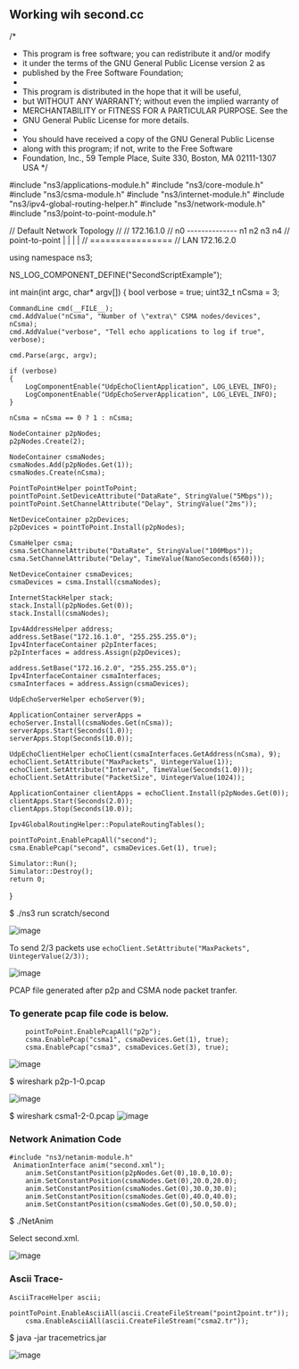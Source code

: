 ## Working wih second.cc

/*
 * This program is free software; you can redistribute it and/or modify
 * it under the terms of the GNU General Public License version 2 as
 * published by the Free Software Foundation;
 *
 * This program is distributed in the hope that it will be useful,
 * but WITHOUT ANY WARRANTY; without even the implied warranty of
 * MERCHANTABILITY or FITNESS FOR A PARTICULAR PURPOSE.  See the
 * GNU General Public License for more details.
 *
 * You should have received a copy of the GNU General Public License
 * along with this program; if not, write to the Free Software
 * Foundation, Inc., 59 Temple Place, Suite 330, Boston, MA  02111-1307  USA
 */

#include "ns3/applications-module.h"
#include "ns3/core-module.h"
#include "ns3/csma-module.h"
#include "ns3/internet-module.h"
#include "ns3/ipv4-global-routing-helper.h"
#include "ns3/network-module.h"
#include "ns3/point-to-point-module.h"

// Default Network Topology
//
//       172.16.1.0
// n0 -------------- n1   n2   n3   n4
//    point-to-point  |    |    |    |
//                    ================
//                      LAN 172.16.2.0

using namespace ns3;

NS_LOG_COMPONENT_DEFINE("SecondScriptExample");

int
main(int argc, char* argv[])
{
    bool verbose = true;
    uint32_t nCsma = 3;

    CommandLine cmd(__FILE__);
    cmd.AddValue("nCsma", "Number of \"extra\" CSMA nodes/devices", nCsma);
    cmd.AddValue("verbose", "Tell echo applications to log if true", verbose);

    cmd.Parse(argc, argv);

    if (verbose)
    {
        LogComponentEnable("UdpEchoClientApplication", LOG_LEVEL_INFO);
        LogComponentEnable("UdpEchoServerApplication", LOG_LEVEL_INFO);
    }

    nCsma = nCsma == 0 ? 1 : nCsma;

    NodeContainer p2pNodes;
    p2pNodes.Create(2);

    NodeContainer csmaNodes;
    csmaNodes.Add(p2pNodes.Get(1));
    csmaNodes.Create(nCsma);

    PointToPointHelper pointToPoint;
    pointToPoint.SetDeviceAttribute("DataRate", StringValue("5Mbps"));
    pointToPoint.SetChannelAttribute("Delay", StringValue("2ms"));

    NetDeviceContainer p2pDevices;
    p2pDevices = pointToPoint.Install(p2pNodes);

    CsmaHelper csma;
    csma.SetChannelAttribute("DataRate", StringValue("100Mbps"));
    csma.SetChannelAttribute("Delay", TimeValue(NanoSeconds(6560)));

    NetDeviceContainer csmaDevices;
    csmaDevices = csma.Install(csmaNodes);

    InternetStackHelper stack;
    stack.Install(p2pNodes.Get(0));
    stack.Install(csmaNodes);

    Ipv4AddressHelper address;
    address.SetBase("172.16.1.0", "255.255.255.0");
    Ipv4InterfaceContainer p2pInterfaces;
    p2pInterfaces = address.Assign(p2pDevices);

    address.SetBase("172.16.2.0", "255.255.255.0");
    Ipv4InterfaceContainer csmaInterfaces;
    csmaInterfaces = address.Assign(csmaDevices);

    UdpEchoServerHelper echoServer(9);

    ApplicationContainer serverApps = echoServer.Install(csmaNodes.Get(nCsma));
    serverApps.Start(Seconds(1.0));
    serverApps.Stop(Seconds(10.0));

    UdpEchoClientHelper echoClient(csmaInterfaces.GetAddress(nCsma), 9);
    echoClient.SetAttribute("MaxPackets", UintegerValue(1));
    echoClient.SetAttribute("Interval", TimeValue(Seconds(1.0)));
    echoClient.SetAttribute("PacketSize", UintegerValue(1024));

    ApplicationContainer clientApps = echoClient.Install(p2pNodes.Get(0));
    clientApps.Start(Seconds(2.0));
    clientApps.Stop(Seconds(10.0));

    Ipv4GlobalRoutingHelper::PopulateRoutingTables();

    pointToPoint.EnablePcapAll("second");
    csma.EnablePcap("second", csmaDevices.Get(1), true);

    Simulator::Run();
    Simulator::Destroy();
    return 0;
}

$ ./ns3 run scratch/second

![image](https://hackmd.io/_uploads/ByEdQIAyA.png)

To send 2/3 packets use
`echoClient.SetAttribute("MaxPackets", UintegerValue(2/3));`



![image](https://hackmd.io/_uploads/ryLF5wRk0.png)





PCAP file generated after p2p and CSMA node packet tranfer.

### To generate pcap file code is below.

```
    pointToPoint.EnablePcapAll("p2p");
    csma.EnablePcap("csma1", csmaDevices.Get(1), true);
    csma.EnablePcap("csma3", csmaDevices.Get(3), true);
```


![image](https://hackmd.io/_uploads/rkTL2D0kC.png)

$ wireshark p2p-1-0.pcap

![image](https://hackmd.io/_uploads/r1uar50kA.png)

$ wireshark csma1-2-0.pcap
![image](https://hackmd.io/_uploads/SyfGD9CJR.png)

### Network Animation Code

```
#include "ns3/netanim-module.h"
 AnimationInterface anim("second.xml");
    anim.SetConstantPosition(p2pNodes.Get(0),10.0,10.0);
    anim.SetConstantPosition(csmaNodes.Get(0),20.0,20.0);
    anim.SetConstantPosition(csmaNodes.Get(0),30.0,30.0);
    anim.SetConstantPosition(csmaNodes.Get(0),40.0,40.0);
    anim.SetConstantPosition(csmaNodes.Get(0),50.0,50.0);
```

$ ./NetAnim

Select second.xml.

![image](https://hackmd.io/_uploads/rJkwraCk0.png)


### Ascii Trace-
```
AsciiTraceHelper ascii;
    pointToPoint.EnableAsciiAll(ascii.CreateFileStream("point2point.tr"));
    csma.EnableAsciiAll(ascii.CreateFileStream("csma2.tr"));
```
$ java -jar tracemetrics.jar 

![image](https://hackmd.io/_uploads/HkitiaC10.png)









